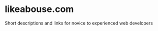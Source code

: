 likeabouse.com
==============

Short descriptions and links for novice to experienced web developers
